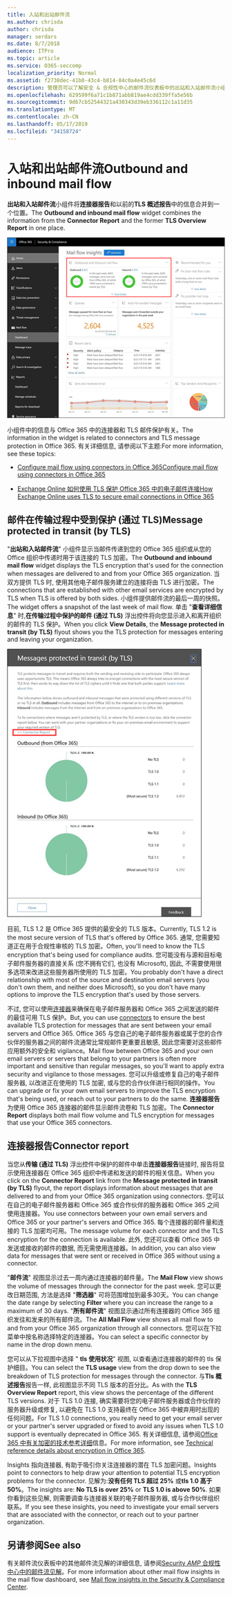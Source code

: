 ```yaml
---
title: 入站和出站邮件流
ms.author: chrisda
author: chrisda
manager: serdars
ms.date: 8/7/2018
audience: ITPro
ms.topic: article
ms.service: O365-seccomp
localization_priority: Normal
ms.assetid: f2738dec-41b0-43c4-b814-84c0a4e45c6d
description: 管理员可以了解安全 & 合规性中心的邮件流仪表板中的出站和入站邮件流小组件。
ms.openlocfilehash: 629599f6a71c1b871abb819ae4cdd339ffa5e56b
ms.sourcegitcommit: 9d67cb52544321a430343d39eb336112c1a11d35
ms.translationtype: MT
ms.contentlocale: zh-CN
ms.lasthandoff: 05/17/2019
ms.locfileid: "34158724"
---
```

# <a name="outbound-and-inbound-mail-flow"></a><span data-ttu-id="bf98f-103">入站和出站邮件流</span><span class="sxs-lookup"><span data-stu-id="bf98f-103">Outbound and inbound mail flow</span></span>

<span data-ttu-id="bf98f-104">**出站和入站邮件流**小组件将**连接器报告**和以前的**TLS 概述报告**中的信息合并到一个位置。</span><span class="sxs-lookup"><span data-stu-id="bf98f-104">The **Outbound and inbound mail flow** widget combines the information from the **Connector Report** and the former **TLS Overview Report** in one place.</span></span>

![Security & 合规性中心的邮件流仪表板中的出站和入站邮件流报告](media/2c591d1c-bad6-4b72-890e-f8fdfd4f447a.png)

<span data-ttu-id="bf98f-106">小组件中的信息与 Office 365 中的连接器和 TLS 邮件保护有关。</span><span class="sxs-lookup"><span data-stu-id="bf98f-106">The information in the widget is related to connectors and TLS message protection in Office 365.</span></span> <span data-ttu-id="bf98f-107">有关详细信息, 请参阅以下主题:</span><span class="sxs-lookup"><span data-stu-id="bf98f-107">For more information, see these topics:</span></span>

- [<span data-ttu-id="bf98f-108">Configure mail flow using connectors in Office 365</span><span class="sxs-lookup"><span data-stu-id="bf98f-108">Configure mail flow using connectors in Office 365</span></span>](https://technet.microsoft.com/library/ms.exch.eac.connectorselection.aspx)

- [<span data-ttu-id="bf98f-109">Exchange Online 如何使用 TLS 保护 Office 365 中的电子邮件连接</span><span class="sxs-lookup"><span data-stu-id="bf98f-109">How Exchange Online uses TLS to secure email connections in Office 365</span></span>](https://support.office.com/article/4CDE0CDA-3430-4DC0-B489-F2C0736C929F)

## <a name="message-protected-in-transit-by-tls"></a><span data-ttu-id="bf98f-110">邮件在传输过程中受到保护 (通过 TLS)</span><span class="sxs-lookup"><span data-stu-id="bf98f-110">Message protected in transit (by TLS)</span></span>

<span data-ttu-id="bf98f-111">"**出站和入站邮件流**" 小组件显示当邮件传递到您的 Office 365 组织或从您的 Office 组织中传递时用于该连接的 TLS 加密。</span><span class="sxs-lookup"><span data-stu-id="bf98f-111">The **Outbound and inbound mail flow** widget displays the TLS encryption that's used for the connection when messages are delivered to and from your Office 365 organization.</span></span> <span data-ttu-id="bf98f-112">当双方提供 TLS 时, 使用其他电子邮件服务建立的连接将由 TLS 进行加密。</span><span class="sxs-lookup"><span data-stu-id="bf98f-112">The connections that are established with other email services are encrypted by TLS when TLS is offered by both sides.</span></span> <span data-ttu-id="bf98f-113">小组件提供邮件流的最后一周的快照。</span><span class="sxs-lookup"><span data-stu-id="bf98f-113">The widget offers a snapshot of the last week of mail flow.</span></span> <span data-ttu-id="bf98f-114">单击 "**查看详细信息**" 时,**在传输过程中保护的邮件 (通过 TLS)** 浮出控件将向您显示进入和离开组织的邮件的 TLS 保护。</span><span class="sxs-lookup"><span data-stu-id="bf98f-114">When you click **View Details**, the **Message protected in transit (by TLS)** flyout shows you the TLS protection for messages entering and leaving your organization.</span></span>

![安全 & 合规中心中的传输中受保护的邮件 (通过 TLS) 浮出控件](media/825aa74c-413d-4141-8e3c-dfe68ae78eed.png)

<span data-ttu-id="bf98f-116">目前, TLS 1.2 是 Office 365 提供的最安全的 TLS 版本。</span><span class="sxs-lookup"><span data-stu-id="bf98f-116">Currently, TLS 1.2 is the most secure version of TLS that's offered by Office 365.</span></span> <span data-ttu-id="bf98f-117">通常, 您需要知道正在用于合规性审核的 TLS 加密。</span><span class="sxs-lookup"><span data-stu-id="bf98f-117">Often, you'll need to know the TLS encryption that's being used for compliance audits.</span></span> <span data-ttu-id="bf98f-118">您可能没有与源和目标电子邮件服务器的直接关系 (您不拥有它们, 也没有 Microsoft), 因此, 不需要使用很多选项来改进这些服务器所使用的 TLS 加密。</span><span class="sxs-lookup"><span data-stu-id="bf98f-118">You probably don't have a direct relationship with most of the source and destination email servers (you don't own them, and neither does Microsoft), so you don't have many options to improve the TLS encryption that's used by those servers.</span></span>

<span data-ttu-id="bf98f-119">不过, 您可以使用[连接器](https://technet.microsoft.com/library/ms.exch.eac.connectorselection.aspx)来确保在电子邮件服务器和 Office 365 之间发送的邮件的最佳可用 TLS 保护。</span><span class="sxs-lookup"><span data-stu-id="bf98f-119">But, you can use [connectors](https://technet.microsoft.com/library/ms.exch.eac.connectorselection.aspx) to ensure the best available TLS protection for messages that are sent between your email servers and Office 365.</span></span> <span data-ttu-id="bf98f-120">Office 365 与您自己的电子邮件服务器或属于您的合作伙伴的服务器之间的邮件流通常比常规邮件更重要且敏感, 因此您需要对这些邮件应用额外的安全和 vigilance。</span><span class="sxs-lookup"><span data-stu-id="bf98f-120">Mail flow between Office 365 and your own email servers or servers that belong to your partners is often more important and sensitive than regular messages, so you'll want to apply extra security and vigilance to those messages.</span></span> <span data-ttu-id="bf98f-121">您可以升级或修复自己的电子邮件服务器, 以改进正在使用的 TLS 加密, 或与您的合作伙伴进行相同的操作。</span><span class="sxs-lookup"><span data-stu-id="bf98f-121">You can upgrade or fix your own email servers to improve the TLS encryption that's being used, or reach out to your partners to do the same.</span></span> <span data-ttu-id="bf98f-122">**连接器报告**为使用 Office 365 连接器的邮件显示邮件流卷和 TLS 加密。</span><span class="sxs-lookup"><span data-stu-id="bf98f-122">The **Connector Report** displays both mail flow volume and TLS encryption for messages that use your Office 365 connectors.</span></span>

## <a name="connector-report"></a><span data-ttu-id="bf98f-123">连接器报告</span><span class="sxs-lookup"><span data-stu-id="bf98f-123">Connector report</span></span>

<span data-ttu-id="bf98f-124">当您从**传输 (通过 TLS)** 浮出控件中保护的邮件中单击**连接器报告**链接时, 报告将显示使用连接器在 Office 365 组织中传递和发送的邮件的相关信息。</span><span class="sxs-lookup"><span data-stu-id="bf98f-124">When you click on the **Connector Report** link from the **Message protected in transit (by TLS)** flyout, the report displays information about messages that are delivered to and from your Office 365 organization using connectors.</span></span> <span data-ttu-id="bf98f-125">您可以在自己的电子邮件服务器和 Office 365 或合作伙伴的服务器和 Office 365 之间使用连接器。</span><span class="sxs-lookup"><span data-stu-id="bf98f-125">You use connectors between your own email servers and Office 365 or your partner's servers and Office 365.</span></span> <span data-ttu-id="bf98f-126">每个连接器的邮件量和连接的 TLS 加密均可用。</span><span class="sxs-lookup"><span data-stu-id="bf98f-126">The message volume for each connector and the TLS encryption for the connection is available.</span></span> <span data-ttu-id="bf98f-127">此外, 您还可以查看 Office 365 中发送或接收的邮件的数据, 而无需使用连接器。</span><span class="sxs-lookup"><span data-stu-id="bf98f-127">In addition, you can also view data for messages that were sent or received in Office 365 without using a connector.</span></span>

<span data-ttu-id="bf98f-128">"**邮件流**" 视图显示过去一周内通过连接器的邮件量。</span><span class="sxs-lookup"><span data-stu-id="bf98f-128">The **Mail Flow** view shows the volume of messages through the connector for the past week.</span></span> <span data-ttu-id="bf98f-129">您可以更改日期范围, 方法是选择 "**筛选器**" 可将范围增加到最多30天。</span><span class="sxs-lookup"><span data-stu-id="bf98f-129">You can change the date range by selecting **Filter** where you can increase the range to a maximum of 30 days.</span></span> <span data-ttu-id="bf98f-130">"**所有邮件流**" 视图显示通过所有连接器的 Office 365 组织发往和发来的所有邮件流。</span><span class="sxs-lookup"><span data-stu-id="bf98f-130">The **All Mail Flow** view shows all mail flow to and from your Office 365 organization through all connectors.</span></span> <span data-ttu-id="bf98f-131">您可以在下拉菜单中按名称选择特定的连接器。</span><span class="sxs-lookup"><span data-stu-id="bf98f-131">You can select a specific connector by name in the drop down menu.</span></span>

<span data-ttu-id="bf98f-132">您可以从下拉视图中选择 " **tls 使用状况**" 视图, 以查看通过连接器的邮件的 tls 保护细目。</span><span class="sxs-lookup"><span data-stu-id="bf98f-132">You can select the **TLS usage** view from the drop down to see the breakdown of TLS protection for messages through the connector.</span></span> <span data-ttu-id="bf98f-133">与**Tls 概述报告**报告一样, 此视图显示不同 TLS 版本的百分比。</span><span class="sxs-lookup"><span data-stu-id="bf98f-133">As with the **TLS Overview Report** report, this view shows the percentage of the different TLS versions.</span></span> <span data-ttu-id="bf98f-134">对于 TLS 1.0 连接, 确实需要将您的电子邮件服务器或合作伙伴的服务器升级或修复, 以避免在 TLS 1.0 支持最终在 Office 365 中被弃用时出现的任何问题。</span><span class="sxs-lookup"><span data-stu-id="bf98f-134">For TLS 1.0 connections, you really need to get your email server or your partner's server upgraded or fixed to avoid any issues when TLS 1.0 support is eventually deprecated in Office 365.</span></span> <span data-ttu-id="bf98f-135">有关详细信息, 请参阅[Office 365 中有关加密的技术参考详细](https://support.office.com/article/862cbe93-4268-4ef9-ba79-277545ecf221)信息。</span><span class="sxs-lookup"><span data-stu-id="bf98f-135">For more information, see [Technical reference details about encryption in Office 365](https://support.office.com/article/862cbe93-4268-4ef9-ba79-277545ecf221).</span></span>

<span data-ttu-id="bf98f-136">Insights 指向连接器, 有助于吸引你关注连接器的潜在 TLS 加密问题。</span><span class="sxs-lookup"><span data-stu-id="bf98f-136">Insights point to connectors to help draw your attention to potential TLS encryption problems for the connector.</span></span> <span data-ttu-id="bf98f-137">见解为:**没有任何 TLS 超过 25%** 或**tls 1.0 高于 50%**。</span><span class="sxs-lookup"><span data-stu-id="bf98f-137">The insights are: **No TLS is over 25%** or **TLS 1.0 is above 50%**.</span></span> <span data-ttu-id="bf98f-138">如果你看到这些见解, 则需要调查与连接器关联的电子邮件服务器, 或与合作伙伴组织联系。</span><span class="sxs-lookup"><span data-stu-id="bf98f-138">If you see these insights, you need to investigate your email servers that are associated with the connector, or reach out to your partner organization.</span></span>

## <a name="see-also"></a><span data-ttu-id="bf98f-139">另请参阅</span><span class="sxs-lookup"><span data-stu-id="bf98f-139">See also</span></span>

<span data-ttu-id="bf98f-140">有关邮件流仪表板中的其他邮件流见解的详细信息, 请参阅[Security _AMP_ 合规性中心中的邮件流见解](mail-flow-insights.md)。</span><span class="sxs-lookup"><span data-stu-id="bf98f-140">For more information about other mail flow insights in the mail flow dashboard, see [Mail flow insights in the Security & Compliance Center](mail-flow-insights.md).</span></span>
